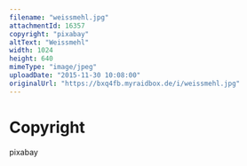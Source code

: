 ```yaml
---
filename: "weissmehl.jpg"
attachmentId: 16357
copyright: "pixabay"
altText: "Weissmehl"
width: 1024
height: 640
mimeType: "image/jpeg"
uploadDate: "2015-11-30 10:08:00"
originalUrl: "https://bxq4fb.myraidbox.de/i/weissmehl.jpg"
---
```


# Copyright

pixabay
